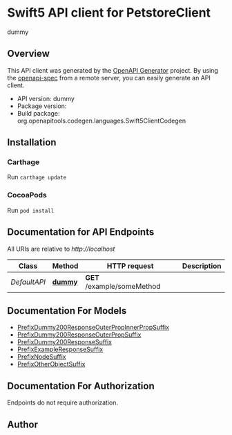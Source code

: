 # Swift5 API client for PetstoreClient

dummy

## Overview
This API client was generated by the [OpenAPI Generator](https://openapi-generator.tech) project.  By using the [openapi-spec](https://github.com/OAI/OpenAPI-Specification) from a remote server, you can easily generate an API client.

- API version: dummy
- Package version: 
- Build package: org.openapitools.codegen.languages.Swift5ClientCodegen

## Installation

### Carthage

Run `carthage update`

### CocoaPods

Run `pod install`

## Documentation for API Endpoints

All URIs are relative to *http://localhost*

Class | Method | HTTP request | Description
------------ | ------------- | ------------- | -------------
*DefaultAPI* | [**dummy**](docs/DefaultAPI.md#dummy) | **GET** /example/someMethod | 


## Documentation For Models

 - [PrefixDummy200ResponseOuterPropInnerPropSuffix](docs/PrefixDummy200ResponseOuterPropInnerPropSuffix.md)
 - [PrefixDummy200ResponseOuterPropSuffix](docs/PrefixDummy200ResponseOuterPropSuffix.md)
 - [PrefixDummy200ResponseSuffix](docs/PrefixDummy200ResponseSuffix.md)
 - [PrefixExampleResponseSuffix](docs/PrefixExampleResponseSuffix.md)
 - [PrefixNodeSuffix](docs/PrefixNodeSuffix.md)
 - [PrefixOtherObjectSuffix](docs/PrefixOtherObjectSuffix.md)


<a id="documentation-for-authorization"></a>
## Documentation For Authorization

Endpoints do not require authorization.


## Author



